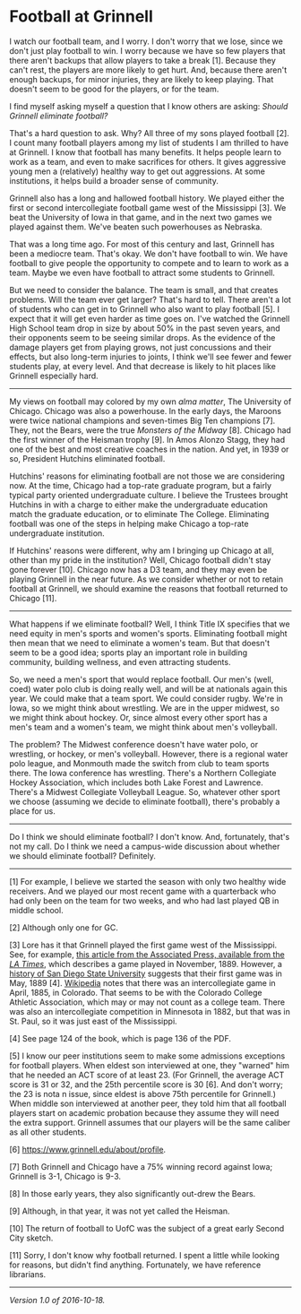 Football at Grinnell
====================

I watch our football team, and I worry.  I don't worry that we lose,
since we don't just play football to win.  I worry because we have so
few players that there aren't backups that allow players to take a break
[1].  Because they can't rest, the players are more likely to get hurt.
And, because there aren't enough backups, for minor injuries, they are
likely to keep playing.  That doesn't seem to be good for the players,
or for the team.

I find myself asking myself a question that I know others are asking:
*Should Grinnell eliminate football?*

That's a hard question to ask.  Why?  All three of my sons played football
[2].  I count many football players among my list of students I am
thrilled to have at Grinnell.  I know that football has many benefits.
It helps people learn to work as a team, and even to make sacrifices
for others.  It gives aggressive young men a (relatively) healthy way
to get out aggressions.  At some institutions, it helps build a broader
sense of community.

Grinnell also has a long and hallowed football history.  We played
either the first or second intercollegiate football game west of the
Mississippi [3].  We beat the University of Iowa in that game, and in the
next two games we played against them.  We've beaten such powerhouses
as Nebraska.

That was a long time ago.  For most of this century and last, Grinnell
has been a mediocre team.  That's okay.  We don't have football to win.
We have football to give people the opportunity to compete and to learn
to work as a team.  Maybe we even have football to attract some students
to Grinnell.

But we need to consider the balance.  The team is small, and that creates
problems.  Will the team ever get larger?  That's hard to tell.  There
aren't a lot of students who can get in to Grinnell who also want to play
football [5].  I expect that it will get even harder as time goes on.
I've watched the Grinnell High School team drop in size by about 50% in
the past seven years, and their opponents seem to be seeing similar drops.
As the evidence of the damage players get from playing grows, not just
concussions and their effects, but also long-term injuries to joints,
I think we'll see fewer and fewer students play, at every level.  And
that decrease is likely to hit places like Grinnell especially hard.

---

My views on football may colored by my own *alma matter*, The University
of Chicago.  Chicago was also a powerhouse.  In the early days, the
Maroons were twice national champions and seven-times Big Ten champions
[7].  They, not the Bears, were the true *Monsters of the Midway* [8].
Chicago had the first winner of the Heisman trophy [9].  In Amos Alonzo
Stagg, they had one of the best and most creative coaches in the nation.
And yet, in 1939 or so, President Hutchins eliminated football.

Hutchins' reasons for eliminating football are not those we are
considering now.  At the time, Chicago had a top-rate graduate program,
but a fairly typical party oriented undergraduate culture.  I believe
the Trustees brought Hutchins in with a charge to either make the
undergraduate education match the graduate education, or to eliminate
The College.  Eliminating football was one of the steps in helping make
Chicago a top-rate undergraduate institution.

If Hutchins' reasons were different, why am I bringing up Chicago at all,
other than my pride in the institution?  Well, Chicago football didn't
stay gone forever [10].  Chicago now has a D3 team, and they may even be
playing Grinnell in the near future.  As we consider whether or not to
retain football at Grinnell, we should examine the reasons that football
returned to Chicago [11].

---

What happens if we eliminate football?  Well, I think Title IX specifies
that we need equity in men's sports and women's sports.  Eliminating football
might then mean that we need to eliminate a women's team.  But that
doesn't seem to be a good idea; sports play an important role in building
community, building wellness, and even attracting students.

So, we need a men's sport that would replace football.  Our men's (well,
coed) water polo club is doing really well, and will be at nationals
again this year.  We could make that a team sport.  We could consider 
rugby.  We're in Iowa, so we might think about wrestling.  We are in
the upper midwest, so we might think about hockey.  Or, since almost
every other sport has a men's team and a women's team, we might 
think about men's volleyball.  

The problem?  The Midwest conference doesn't have water polo, or
wrestling, or hockey, or men's volleyball.  However, there is a
regional water polo league, and Monmouth made the switch from club
to team sports there.  The Iowa conference has wrestling.  There's a
Northern Collegiate Hockey Association, which includes both Lake Forest
and Lawrence.  There's a Midwest Collegiate Volleyball League.  So,
whatever other sport we choose (assuming we decide to eliminate football),
there's probably a place for us.

---

Do I think we should eliminate football?  I don't know.  And, fortunately,
that's not my call.  Do I think we need a campus-wide discussion about
whether we should eliminate football?  Definitely.

---

[1] For example, I believe we started the season with only two healthy 
wide receivers.  And we played our most recent game with a quarterback who
had only been on the team for two weeks, and who had last played QB in
middle school.

[2] Although only one for GC.

[3] Lore has it that Grinnell played the first game
west of the Mississippi.  See, for example, [this
article from the Associated Press, available from the _LA
Times_](http://articles.latimes.com/1989-09-03/sports/sp-2185_1_grinnell-football),
which describes a game played in November,
1889.  However, a [history of San Diego State
University](http://dlsd.sdln.net/cdm/compoundobject/collection/Archives/id/443/rec/9>)
suggests that their first game was in May, 1889 [4].
[Wikipedia](https://en.wikipedia.org/wiki/List_of_the_first_college_football_game_in_each_US_state)
notes that there was an intercollegiate game in April, 1885, in Colorado.
That seems to be with the Colorado College Athletic Association, which
may or may not count as a college team.  There was also an intercollegiate
competition in Minnesota in 1882, but that was in St. Paul, so it was
just east of the Mississippi.

[4] See page 124 of the book, which is page 136 of the PDF.

[5] I know our peer institutions seem to make some admissions exceptions
for football players.  When eldest son interviewed at one, they "warned"
him that he needed an ACT score of at least 23.  (For Grinnell, the
average ACT score is 31 or 32, and the 25th percentile score is 30 [6].
And don't worry; the 23 is nota n issue, since eldest is above 75th
percentile for Grinnell.)  When middle son interviewed at another peer,
they told him that all football players start on academic probation
because they assume they will need the extra support.  Grinnell assumes
that our players will be the same caliber as all other students.

[6] <https://www.grinnell.edu/about/profile>.

[7] Both Grinnell and Chicago have a 75% winning record against Iowa;
Grinnell is 3-1, Chicago is 9-3.

[8] In those early years, they also significantly out-drew the Bears.

[9] Although, in that year, it was not yet called the Heisman.

[10] The return of football to UofC was the subject of a great early
Second City sketch.

[11] Sorry, I don't know why football returned.  I spent a little while
looking for reasons, but didn't find anything.  Fortunately, we have
reference librarians.

---

*Version 1.0 of 2016-10-18.*
